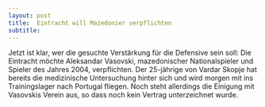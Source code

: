 ```yaml
---
layout: post
title:  Eintracht will Mazedonier verpflichten
subtitle:  
---
```


Jetzt ist klar, wer die gesuchte Verstärkung für die Defensive sein soll: Die Eintracht möchte Aleksandar Vasovski, mazedonischer Nationalspieler und Spieler des Jahres 2004, verpflichten. Der 25-jährige von Vardar Skopje hat bereits die medizinische Untersuchung hinter sich und wird morgen mit ins Trainingslager nach Portugal fliegen. Noch steht allerdings die Einigung mit Vasovskis Verein aus, so dass noch kein Vertrag unterzeichnet wurde.



